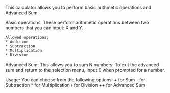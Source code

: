This calculator allows you to perform basic arithmetic operations and Advanced Sum.

Basic operations: These perform arithmetic operations between two numbers that you can input: X and Y.

    Allowed operations:
    * Addition
    * Subtraction
    * Multiplication
    * Division

Advanced Sum: This allows you to sum N numbers. To exit the advanced sum and return to the selection menu, input 0 when prompted for a number.

Usage:
You can choose from the following options:
    + for Sum
    - for Subtraction
    * for Multiplication
    / for Division
   ++ for Advanced Sum